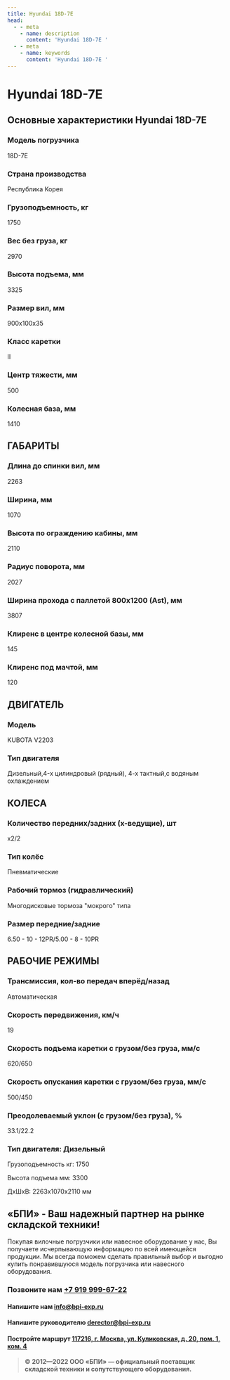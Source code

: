 ```yaml
---
title: Hyundai 18D-7E
head:
  - - meta
    - name: description
      content: 'Hyundai 18D-7E '
  - - meta
    - name: keywords 
      content: 'Hyundai 18D-7E '
---
```


# Hyundai 18D-7E
## Основные характеристики Hyundai 18D-7E

### Модель погрузчика
18D-7E
### Страна производства
Республика Корея
### Грузоподъемность, кг
1750
### Вес без груза, кг
2970
### Высота подъема, мм
3325
### Размер вил, мм
900х100х35
### Класс каретки
II
### Центр тяжести, мм
500
### Колесная база, мм
1410

## ГАБАРИТЫ
### Длина до спинки вил, мм
2263
### Ширина, мм
1070
### Высота по ограждению кабины, мм
2110
### Радиус поворота, мм
2027
### Ширина прохода с паллетой 800х1200 (Ast), мм
3807
### Клиренс в центре колесной базы, мм
145
### Клиренс под мачтой, мм
120

## ДВИГАТЕЛЬ
### Модель
KUBOTA V2203
### Тип двигателя
Дизельный,4-x цилиндровый (рядный), 4-х тактный,с водяным охлаждением

## КОЛЕСА
### Количество передних/задних (х-ведущие), шт
х2/2
### Тип колёс
Пневматические
### Рабочий тормоз (гидравлический)
Многодисковые тормоза "мокрого" типа
### Размер передние/задние
6.50 - 10 - 12PR/5.00 - 8 - 10PR

## РАБОЧИЕ РЕЖИМЫ
### Трансмиссия, кол-во передач вперёд/назад
Автоматическая
### Скорость передвижения, км/ч
19
### Скорость подъема каретки с грузом/без груза, мм/с
620/650
### Скорость опускания каретки с грузом/без груза, мм/с
500/450
### Преодолеваемый уклон (с грузом/без груза), %
33.1/22.2
### Тип двигателя: Дизельный

Грузоподъемность кг: 1750

Высота подъема мм: 3300

ДxШxВ: 2263x1070x2110 мм




## «БПИ» - Ваш надежный партнер на рынке складской техники!

Покупая вилочные погрузчики или навесное оборудование у нас, Вы получаете исчерпывающую информацию по всей имеющейся продукции. Мы всегда поможем сделать правильный выбор и выгодно купить понравившуюся модель погрузчика или навесного оборудования.


### Позвоните нам <a href="tel:+79199996722">+7 919 999-67-22</a>

#### Напишите нам <a href="mailto:info@bpi-exp.ru">info@bpi-exp.ru</a>

#### Напишите руководителю <a href="mailto:derector@bpi-exp.ru">derector@bpi-exp.ru</a>

#### Постройте маршрут <a href="https://yandex.ru/maps/213/moscow/?from=api-maps&ll=37.560718%2C55.567506&mode=routes&origin=jsapi_2_1_79&rtext=~55.567988%2C37.560664&rtt=mt&ruri=~&z=19">117216, г. Москва, ул. Куликовская, д. 20, пом. 1, ком. 4</a>

> **© 2012—2022 ООО «БПИ» — официальный поставщик складской техники и сопутствующего оборудования.**
